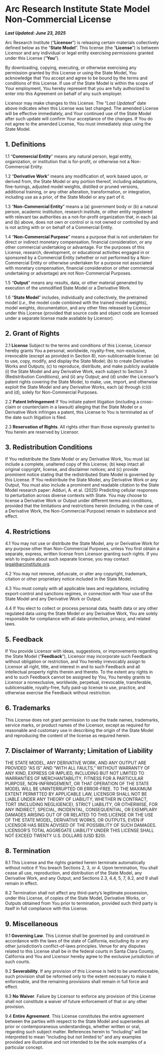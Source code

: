 # Arc Research Institute State Model Non-Commercial License

**_Last Updated: June 23, 2025_**

Arc Research Institute (“**Licensor**”) is releasing certain materials collectively defined below as the “**State Model**”.  This license (the “**License**”) is between Licensor and any individual or legal entity exercising permissions granted under this License (“**You**”).

By downloading, copying, executing, or otherwise exercising any permission granted by this License or using the State Model, You acknowledge that You accept and agree to be bound by the terms and conditions of this License.  If use of the State Model is within the scope of Your employment, You hereby represent that you are fully authorized to enter into this Agreement on behalf of any such employer.

Licensor may make changes to this License. The “_Last Updated_” date above indicates when this License was last changed.  The amended License will be effective immediately, and Your continued use of the State Model after such update will confirm Your acceptance of the changes.  If You do not agree to the amended License, You must immediately stop using the State Model.

## 1. Definitions

1.1  “**Commercial Entity**” means any natural person, legal entity, organization, or institution that is for-profit, or otherwise not a Non-Commercial Entity.

1.2  “**Derivative Work**” means any modification of, work based upon, or derived from, the State Model or any portion thereof, including adaptations, fine-tunings, adjusted model weights, distilled or pruned versions, additional training, or any other alteration, transformation, or integration, including use as a prior, of the State Model or any part of it.

1.3  “**Non-Commercial Entity**” means a (a) government body or (b) a natural person, academic institution, research institute, or other entity registered with relevant tax authorities as a not-for-profit organization that, in each (a) and (b) above, does not own or control or is not owned or controlled by and is not acting with or on behalf of a Commercial Entity.

1.4  “**Non-Commercial Purpose**” means a purpose that is not undertaken for direct or indirect monetary compensation, financial consideration, or any other commercial undertaking or advantage.  For the purposes of this License, research, development, or educational activities engaged in or sponsored by a Commercial Entity (whether or not performed by a Non-Commercial Entity or otherwise undertaken for a purpose not associated with monetary compensation, financial consideration or other commercial undertaking or advantage) are not Non-Commercial Purposes.

1.5  “**Output**” means any results, data, or other material generated by execution of the unmodified State Model or a Derivative Work.

1.6  “**State Model**” includes, individually and collectively, the pretrained model (_i.e._, the model code combined with the trained model weights), model weights, documentation, and any other files released by Licensor under this License (provided that source code and object code are licensed under a separate license made available by Licensor).

## 2.	Grant of Rights

2.1  **License**  Subject to the terms and conditions of this License, Licensor hereby grants You a personal, worldwide, royalty-free, non-exclusive, irrevocable (except as provided in Section 8), non-sublicensable license: (a) to use, copy, modify, and display the State Model; (b) to create Derivative Works and Outputs; (c) to reproduce, distribute, and make publicly available (i) the State Model and any Derivative Work, each subject to Section 3 (Redistribution Conditions), and (ii) any Output; and (d) under the Licensor’s patent rights covering the State Model, to make, use, import, and otherwise exploit the State Model and any Derivative Works, each (a) through (c)(i) and (d), solely for Non-Commercial Purposes.

2.2  **Patent Infringement**  If You initiate patent litigation (including a cross-claim or counterclaim in a lawsuit) alleging that the State Model or a Derivative Work infringes a patent, this  License to You is terminated as of the date such litigation is filed.

2.3  **Reservation of Rights**.  All rights other than those expressly granted to You herein are reserved by Licensor. 

## 3. Redistribution Conditions

If You redistribute the State Model or any Derivative Work, You must (a) include a complete, unaltered copy of this License; (b) keep intact all original copyright, license, and disclaimer notices; and (c) provide prominent notice stating that the redistributed State Model is governed by this License.  If You redistribute the State Model, any Derivative Work or any Output, You must also include a prominent and readable citation to the State Model research paper: Adduri, A. et al. (2025) Predicting cellular responses to perturbation across diverse contexts with State.  You may choose to license a Derivative Work or Output under different terms and conditions, provided that the limitations and restrictions herein (including, in the case of a Derivative Work, the Non-Commercial Purpose) remain in substance and effect.

## 4. Restrictions

4.1  You may not use or distribute the State Model, any or Derivative Work for any purpose other than Non-Commercial Purposes, unless You first obtain a separate, express, written license from Licensor granting such rights.  If you wish to inquire about such separate license, you may contact <legal@arcinstitute.org>.

4.2  You may not remove, obfuscate, or alter any copyright, trademark, citation or other proprietary notice included in the State Model.

4.3  You must comply with all applicable laws and regulations, including export-control and sanctions regimes, in connection with Your use of the State Model and any Derivative Work or Output.

4.4  If You elect to collect or process personal data, health data or any other regulated data using the State Model or any Derivative Work, You are solely responsible for compliance with all data-protection, privacy, and related laws.

## 5.	 Feedback

If You provide Licensor with ideas, suggestions, or improvements regarding the State Model (“**Feedback**”), Licensor may incorporate such Feedback without obligation or restriction, and You hereby irrevocably assign to Licensor all right, title, and interest in and to such Feedback and all intellectual property rights therein and thereto.  To the extent any rights in and to such Feedback cannot be assigned by You, You hereby grants to Licensor a nonexclusive, worldwide, perpetual, irrevocable, transferable, sublicensable, royalty-free, fully paid-up license to use, practice, and otherwise exercise the Feedback without restriction.

## 6. Trademarks 

This License does not grant permission to use the trade names, trademarks, service marks, or product names of the Licensor, except as required for reasonable and customary use in describing the origin of the State Model and reproducing the content of the license as required herein.

## 7. Disclaimer of Warranty; Limitation of Liability

THE STATE MODEL, ANY DERIVATIVE WORK, AND ANY OUTPUT ARE PROVIDED “AS IS” AND “WITH ALL FAULTS,” WITHOUT WARRANTY OF ANY KIND, EXPRESS OR IMPLIED, INCLUDING BUT NOT LIMITED TO WARRANTIES OF MERCHANTABILITY, FITNESS FOR A PARTICULAR PURPOSE, NON-INFRINGEMENT, OR THAT OPERATION OF THE STATE MODEL WILL BE UNINTERRUPTED OR ERROR-FREE.  TO THE MAXIMUM EXTENT PERMITTED BY APPLICABLE LAW, LICENSOR SHALL NOT BE LIABLE UNDER ANY THEORY OF LIABILITY, WHETHER IN CONTRACT, TORT (INCLUDING NEGLIGENCE), STRICT LIABILITY, OR OTHERWISE, FOR ANY INDIRECT, SPECIAL, INCIDENTAL, CONSEQUENTIAL, OR EXEMPLARY DAMAGES ARISING OUT OF OR RELATED TO THIS LICENSE OR THE USE OF THE STATE MODEL, DERIVATIVE WORKS, OR OUTPUTS, EVEN IF LICENSOR HAS BEEN ADVISED OF THE POSSIBILITY OF SUCH DAMAGES.  LICENSOR’S TOTAL AGGREGATE LIABILITY UNDER THIS LICENSE SHALL NOT EXCEED TWENTY U.S. DOLLARS (USD $20).

## 8.	 Termination

8.1  This License and the rights granted herein terminate automatically without notice if You breach Sections 2, 3, or 4.  Upon termination, You shall cease all use, reproduction, and distribution of the State Model, any Derivative Work, and any Output, and Sections 2.3, 4.4, 5, 7, 8.2, and 9 shall remain in effect.

8.2  Termination shall not affect any third-party’s legitimate possession, under this License, of copies of the State Model, Derivative Works, or Outputs obtained from You prior to termination, provided such third party is itself in full compliance with this License.

## 9.	 Miscellaneous

9.1  **Governing Law**.  This License shall be governed by and construed in accordance with the laws of the state of California, excluding its or any other jurisdiction’s conflict-of-laws principles. Venue for any disputes related to this License shall be in the federal courts in Santa Clara County, California and You and Licensor hereby agree to the exclusive jurisdiction of such courts.

9.2  **Severability**.  If any provision of this License is held to be unenforceable, such provision shall be reformed only to the extent necessary to make it enforceable, and the remaining provisions shall remain in full force and effect.

9.3  **No Waiver**.  Failure by Licensor to enforce any provision of this License shall not constitute a waiver of future enforcement of that or any other provision.

9.4  **Entire Agreement**.  This License constitutes the entire agreement between the parties with respect to the State Model and supersedes all prior or contemporaneous understandings, whether written or oral, regarding such subject matter. References herein to “including” will be interpreted to mean “including but not limited to” and any examples provided are illustrative and not intended to be the sole examples of a particular concept.

